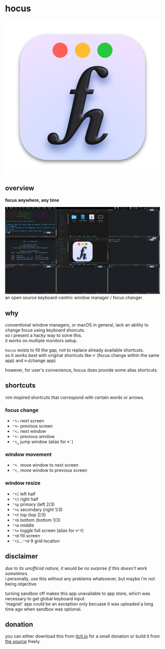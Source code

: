 # hocus

![hocus icon](https://github.com/eastriverlee/hocus/blob/master/hocus.png?raw=true)
## overview
**focus anywhere, any time**

![preview](https://github.com/eastriverlee/hocus/blob/master/preview.gif?raw=true)
an open source keyboard-centric window manager / focus changer

## why 
conventional window managers, or macOS in general, lack an ability to change focus using keyboard shorcuts.  
so i present a hacky way to solve this.  
it works on multiple monitors setup.  
  
`hocus` exists to fill the gap, not to replace already available shortcuts.  
so it works best with original shortcuts like `` ⌘` ``(focus change within the same app) and `⌘⇥`(change app)

however, for user's convenience, hocus does provide some alias shortcuts.

## shortcuts
vim inspired shortcuts that correspond with certain words or arrows.
### focus change
* `⌃⌥⇢` next screen
* `⌃⌥⇠` previous screen
* `⌃⌥⇣` next window
* `⌃⌥⇡` previous window
* `⌃⌥␣` jump window (alias for `` ⌘` ``)
### window movement
* `⌃⌥.` move window to next screen
* `⌃⌥,` move window to previous screen
### window resize
* `⌃⌥[` left half
* `⌃⌥]` right half
* `⌃⌥p` primary (left 2/3)
* `⌃⌥s` secondary (right 1/3)
* `⌃⌥t` top (top 2/3)
* `⌃⌥b` bottom (bottom 1/3)
* `⌃⌥m` middle
* `⌃⌥=` toggle full screen (alias for `⌘⌃f`)
* `⌃⌥0` fill screen
* `⌃⌥1`…`⌃⌥9` 9 grid location

## disclaimer

*due to its unofficial nature, it would be no surprise if this doesn't work sometimes.*  
i personally, use this without any problems whatsoever, but maybe i'm not being objective. 

turning sandbox off makes this app unavailable to app store, which was necessary to get global keyboard input.  
'magnet' app could be an exception only becuase it was uploaded a long time ago when sandbox was optional.

## donation

you can either download this from [itch.io](https://eastriverlee.itch.io/hocus) for a small donation or build it from [the source](https://github.com/eastriverlee/hocus) freely.

